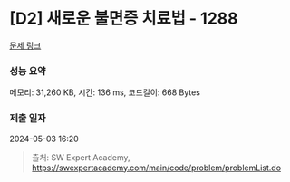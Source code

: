 # [D2] 새로운 불면증 치료법 - 1288 

[문제 링크](https://swexpertacademy.com/main/code/problem/problemDetail.do?contestProbId=AV18_yw6I9MCFAZN) 

### 성능 요약

메모리: 31,260 KB, 시간: 136 ms, 코드길이: 668 Bytes

### 제출 일자

2024-05-03 16:20



> 출처: SW Expert Academy, https://swexpertacademy.com/main/code/problem/problemList.do